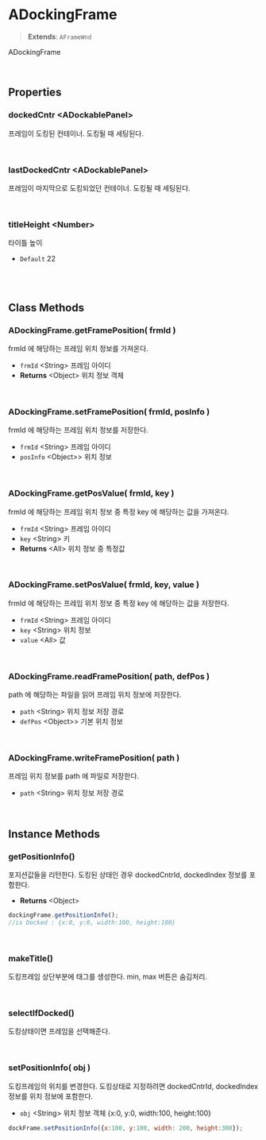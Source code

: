 # ADockingFrame
> **Extends**: `AFrameWnd`

ADockingFrame

<br/>

## Properties


### dockedCntr \<ADockablePanel>

프레임이 도킹된 컨테이너. 도킹될 때 세팅된다.

<br/>

### lastDockedCntr \<ADockablePanel>

프레임이 마지막으로 도킹되었던 컨테이너. 도킹될 때 세팅된다.

<br/>

### titleHeight \<Number>

타이틀 높이

* `Default` 22

<br/>
<br/>

## Class Methods

### ADockingFrame.getFramePosition( frmId )

frmId 에 해당하는 프레임 위치 정보를 가져온다.

* `frmId` \<String> 프레임 아이디
* **Returns** \<Object> 위치 정보 객체

<br/>

### ADockingFrame.setFramePosition( frmId, posInfo )

frmId 에 해당하는 프레임 위치 정보를 저장한다.

* `frmId` \<String> 프레임 아이디
* `posInfo` \<Object>> 위치 정보

<br/>

### ADockingFrame.getPosValue( frmId, key )

frmId 에 해당하는 프레임 위치 정보 중 특정 key 에 해당하는 값을 가져온다.

* `frmId` \<String> 프레임 아이디
* `key` \<String> 키
* **Returns** \<All> 위치 정보 중 특정값 

<br/>

### ADockingFrame.setPosValue( frmId, key, value )

frmId 에 해당하는 프레임 위치 정보 중 특정 key 에 해당하는 값을 저장한다.

* `frmId` \<String> 프레임 아이디
* `key` \<String> 위치 정보
* `value` \<All> 값

<br/>

### ADockingFrame.readFramePosition( path, defPos )

path 에 해당하는 파일을 읽어 프레임 위치 정보에 저장한다.

* `path` \<String> 위치 정보 저장 경로
* `defPos` \<Object>> 기본 위치 정보

<br/>

### ADockingFrame.writeFramePosition( path )

프레임 위치 정보를 path 에 파일로 저장한다.

* `path` \<String> 위치 정보 저장 경로

<br/>

## Instance Methods

### getPositionInfo()

포지션값들을 리턴한다. 도킹된 상태인 경우 dockedCntrId, dockedIndex 정보를 포함한다.

* **Returns** \<Object>

```js
dockingFrame.getPositionInfo();
//is Docked : {x:0, y:0, width:100, height:100}
```

<br/>

### makeTitle()

도킹프레임 상단부분에 태그를 생성한다. min, max 버튼은 숨김처리.

<br/>

### selectIfDocked()

도킹상태이면 프레임을 선택해준다.

<br/>

### setPositionInfo( obj )

도킹프레임의 위치를 변경한다. 도킹상태로 지정하려면 dockedCntrId, dockedIndex 정보를 위치 정보에 포함한다.

* `obj` \<String> 위치 정보 객체 {x:0, y:0, width:100, height:100}

```js
dockFrame.setPositionInfo({x:100, y:100, width: 200, height:300});
```

<br/>
